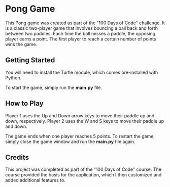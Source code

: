 # Pong Game
This Pong game was created as part of the "100 Days of Code" challenge. It is a classic two-player game that involves bouncing a ball back and forth between two paddles. Each time the ball misses a paddle, the opposing player earns a point. The first player to reach a certain number of points wins the game.

## Getting Started
You will need to install the Turtle module, which comes pre-installed with Python.

To start the game, simply run the **main.py** file.

## How to Play
Player 1 uses the Up and Down arrow keys to move their paddle up and down, respectively. Player 2 uses the W and S keys to move their paddle up and down.

The game ends when one player reaches 5 points. To restart the game, simply close the game window and run the **main.py** file again.

## Credits
This project was completed as part of the "100 Days of Code" course. The course provided the basis for the application, which I then customized and added additional features to.
